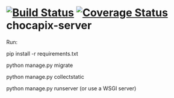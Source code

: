 [![Build Status](https://travis-ci.org/BinetReseau/chocapix-server.svg?branch=develop)](https://travis-ci.org/BinetReseau/chocapix-server)
[![Coverage Status](https://coveralls.io/repos/BinetReseau/chocapix-server/badge.svg?branch=develop&service=github)](https://coveralls.io/github/BinetReseau/chocapix-server?branch=develop)
chocapix-server
===========

Run:

pip install -r requirements.txt

python manage.py migrate

python manage.py collectstatic

python manage.py runserver (or use a WSGI server)
